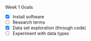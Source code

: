 Week 1 Goals
- [x] Install software
- [ ] Research terms
- [x] Data set exploration (through code)
- [ ] Experiment with data types